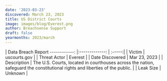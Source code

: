 ```yaml
---
date: '2023-03-23'
discovered: March 23, 2023
title: US District Courts
image: images/blog/Everest.png
author: Breachsense Support
draft: false
yearmonths: 2023/march
---
```



| Data Breach Report
------------:     |:-------------:    | :-----:|
| Victim      | uscourts.gov      | 
| Threat Actor      | Everest      | 
| Date Discovered      | Mar 23, 2023      | 
| Description      | The U.S. Courts, located in courthouses across the nation, safeguard the constitutional rights and liberties of the public.      | 
| Leak Size      | Unknown      | 

